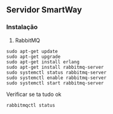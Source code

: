 ## Servidor SmartWay

### Instalação

1) RabbitMQ

```
sudo apt-get update
sudo apt-get upgrade
sudo apt-get install erlang
sudo apt-get install rabbitmq-server
sudo systemctl status rabbitmq-server
sudo systemctl enable rabbitmq-server
sudo systemctl start rabbitmq-server
```

Verificar se ta tudo ok

```
rabbitmqctl status
```